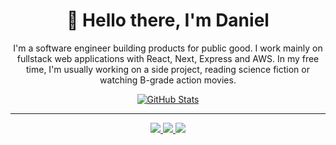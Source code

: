 
<p>
  <h1 align="center">
    <b>👋 Hello there, I'm Daniel</b>
  </h1>
  <p align="center" width="300px">
    I'm a software engineer building products for public good. I work mainly on fullstack web applications with React, Next, Express and AWS. In my free time, I'm usually working on a side project, reading science fiction or watching B-grade action movies.
  </p>
</p>

<p align="center">
  <a href="https://github.com/danielkhoo">
    <img alt="GitHub Stats" src="https://github-readme-stats.vercel.app/api?username=danielkhoo&show_icons=true&hide=issues&theme=graywhite" />
  </a>
</p>

-----
<p align="center">
  <a href="https://github.com/danielkhoo">
    <img src="https://img.shields.io/badge/github-211F1F?logo=github&logoColor=white&style=for-the-badge" />
  </a>
  <a href="https://danieljkhoo.com">
    <img src="https://img.shields.io/badge/blog-1BC?logo=next.js&logoColor=white&style=for-the-badge" />
  </a>
  <a href="https://www.linkedin.com/in/danieljkhoo">
    <img src="https://img.shields.io/badge/linkedin-0072B1?logo=linkedin&style=for-the-badge" />
  </a>
</p>
